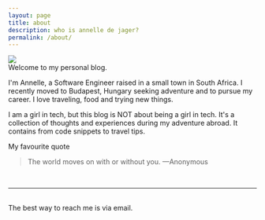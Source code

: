 ```yaml
---
layout: page
title: about
description: who is annelle de jager?
permalink: /about/
---
```


<img class="col one right" src="{{ site.baseurl }}/img/prof_pic.jpg">

<br/>
Welcome to my personal blog. 

I'm Annelle, a Software Engineer raised in a small town in South Africa. I recently moved to Budapest, Hungary seeking adventure and to pursue my career. I love traveling, food and trying new things. 

I am a girl in tech, but this blog is NOT about being a girl in tech. It's a collection of thoughts and experiences during my adventure abroad. It contains from code snippets to travel tips.

My favourite quote

<blockquote>
The world moves on with or without you.
	—Anonymous
</blockquote>


<br/>
<hr/>
<br/>
<span class="contacticon center">
	<a href="mailto:annelle.dejager@gmail.com"><i class="fa fa-envelope-square"></i></a>
	<a href="https://github.com/annelledejager/" target="_blank"><i class="fa fa-github-square"></i></a>
	<a href="https://www.instagram.com/annelledj/"><i class="fa fa-instagram"></i></a>
	<a href="https://www.linkedin.com/in/annelle-de-jager-8041539a/" target="_blank"><i class="fa fa-linkedin-square"></i></a>
</span>

<div class="col three caption">
	The best way to reach me is via email.
</div>

